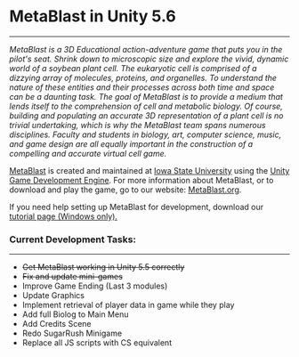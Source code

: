 # MetaBlast in Unity 5.6
___
*MetaBlast is a 3D Educational action-adventure game that puts you in the pilot's seat. Shrink down to microscopic size and explore the vivid, dynamic world of a soybean plant cell. The eukaryotic cell is comprised of a dizzying array of molecules, proteins, and organelles. To understand the nature of these entities and their processes across both time and space can be a daunting task. The goal of MetaBlast is to provide a medium that lends itself to the comprehension of cell and metabolic biology. Of course, building and populating an accurate 3D representation of a plant cell is no trivial undertaking, which is why the MetaBlast team spans numerous disciplines. Faculty and students in biology, art, computer science, music, and game design are all equally important in the construction of a compelling and accurate virtual cell game.*

[MetaBlast](https://www.MetaBlast.org) is created and maintained at [Iowa State University](https://www.iastate.edu) using the [Unity Game Development Engine](https://www.unity3d.com). For more information about MetaBlast, or to download and play the game, go to our website: [MetaBlast.org](https://www.metablast.org).

If you need help setting up MetaBlast for development, download our [tutorial page (Windows only).](GitandMetaBlastTutorial.docx)

### Current Development Tasks:
___
* ~~Get MetaBlast working in Unity 5.5 correctly~~
* ~~Fix and update mini-games~~
* Improve Game Ending (Last 3 modules)
* Update Graphics 
* Implement retrieval of player data in game while they play
* Add full Biolog to Main Menu
* Add Credits Scene
* Redo SugarRush Minigame
* Replace all JS scripts with CS equivalent
 

